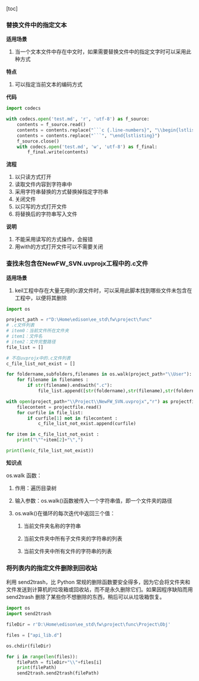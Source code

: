 [toc]

### 替换文件中的指定文本

**适用场景**

1. 当一个文本文件中存在中文时，如果需要替换文件中的指定文字时可以采用此种方式

**特点**

1. 可以指定当前文本的编码方式

**代码**

```python {.line-numbers}
import codecs

with codecs.open('test.md', 'r', 'utf-8') as f_source:
	contents = f_source.read()
	contents = contents.replace("```c {.line-numbers}", "\\begin{lstlisting}[language={c}]")
	contents = contents.replace("```", "\end{lstlisting}")
	f_source.close()
	with codecs.open('test.md', 'w', 'utf-8') as f_final:
		f_final.write(contents)
```

**流程**

1. 以只读方式打开
1. 读取文件内容到字符串中
1. 采用字符串替换的方式替换掉指定字符串
1. 关闭文件
1. 以只写的方式打开文件
1. 将替换后的字符串写入文件

**说明**

1. 不能采用读写的方式操作，会报错
1. 用with的方式打开文件可以不需要关闭

### 查找未包含在NewFW_SVN.uvprojx工程中的.c文件

**适用场景**

1. keil工程中存在大量无用的c源文件时，可以采用此脚本找到哪些文件未包含在工程中，以便将其删除

```python {.line-numbers}
import os

project_path = r"D:\Home\edison\ee_std\fw\project\func"
# .c文件列表
# item0：当前文件所在文件夹
# item1：文件名
# item2：文件完整路径
file_list = []

# 不在uvprojx中的.c文件列表
c_file_list_not_exist = []

for foldername,subfolders,filenames in os.walk(project_path+"\\User"):
    for filename in filenames :
        if str(filename).endswith(".c"):
            file_list.append([str(foldername),str(filename),str(foldername)+"\\"+str(filename)])

with open(project_path+"\\Project\\NewFW_SVN.uvprojx","r") as projectfile:
    filecontent = projectfile.read()
    for curfile in file_list:
        if curfile[1] not in filecontent :
            c_file_list_not_exist.append(curfile)

for item in c_file_list_not_exist :
    print("\""+item[2]+"\",")

print(len(c_file_list_not_exist))

```

**知识点**

os.walk 函数：

1. 作用：遍历目录树

1. 输入参数：os.walk()函数被传入一个字符串值，即一个文件夹的路径

1. os.walk()在循环的每次迭代中返回三个值：

	1. 当前文件夹名称的字符串

	1. 当前文件夹中所有子文件夹的字符串的列表

	1. 当前文件夹中所有文件的字符串的列表

### 将列表内的指定文件删除到回收站

利用 send2trash，比 Python 常规的删除函数要安全得多，因为它会将文件夹和文件发送到计算机的垃圾箱或回收站，而不是永久删除它们。如果因程序缺陷而用
send2trash 删除了某些你不想删除的东西，稍后可以从垃圾箱恢复。

```python {.line-numbers}
import os
import send2trash

fileDir = r'D:\Home\edison\ee_std\fw\project\func\Project\Obj'

files = ["api_lib.d"]

os.chdir(fileDir)

for i in range(len(files)):
    filePath = fileDir+"\\"+files[i]
    print(filePath)
    send2trash.send2trash(filePath)

```
